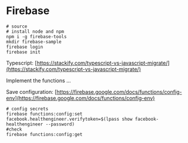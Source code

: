 # Firebase

```text
# source 
# install node and npm
npm i -g firebase-tools
mkdir firebase-sample
firebase login
firebase init
```

Typescript: [https://stackify.com/typescript-vs-javascript-migrate/](https://stackify.com/typescript-vs-javascript-migrate/)

Implement the functions ...

Save configuration: [https://firebase.google.com/docs/functions/config-env](https://firebase.google.com/docs/functions/config-env) 

```text
# config secrets
firebase functions:config:set facebook.healthengineer.verifytoken=$(lpass show facebook-healthengineer --password)
#check
firebase functions:config:get
```


